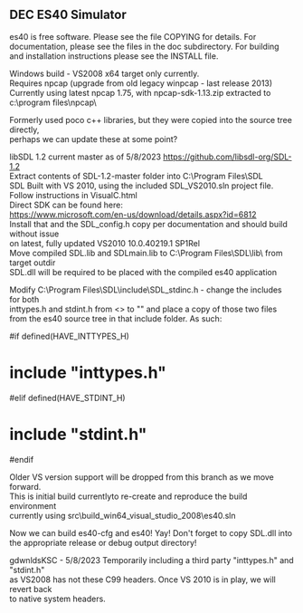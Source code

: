 ## DEC ES40 Simulator

es40 is free software. Please see the file COPYING for details.
For documentation, please see the files in the doc subdirectory.
For building and installation instructions please see the INSTALL file.

Windows build - VS2008 x64 target only currently.  
Requires npcap (upgrade from old legacy winpcap - last release 2013)  
Currently using latest npcap 1.75, with npcap-sdk-1.13.zip extracted to c:\program files\npcap\  
  
Formerly used poco c++ libraries, but they were copied into the source tree directly,    
perhaps we can update these at some point?  

libSDL 1.2 current master as of 5/8/2023 https://github.com/libsdl-org/SDL-1.2  
Extract contents of SDL-1.2-master folder into C:\Program Files\SDL\
SDL Built with VS 2010, using the included SDL_VS2010.sln project file.  
Follow instructions in VisualC.html  
Direct SDK can be found here:  
https://www.microsoft.com/en-us/download/details.aspx?id=6812  
Install that and the SDL_config.h copy per documentation and should build without issue  
on latest, fully updated VS2010 10.0.40219.1 SP1Rel  
Move compiled SDL.lib and SDLmain.lib to C:\Program Files\SDL\lib\ from target outdir  
SDL.dll will be required to be placed with the compiled es40 application  

Modify C:\Program Files\SDL\include\SDL_stdinc.h - change the includes for both  
inttypes.h and stdint.h from <> to ""  and place a copy of those two files from
the es40 source tree in that include folder. As such:  

#if defined(HAVE_INTTYPES_H)  
# include "inttypes.h"  
#elif defined(HAVE_STDINT_H)  
# include "stdint.h"  
#endif  
  
  
Older VS version support will be dropped from this branch as we move forward.  
This is initial build currentlyto re-create and reproduce the build environment  
currently using src\build_win64_visual_studio_2008\es40.sln  
  
  
Now we can build es40-cfg and es40! Yay! Don't forget to copy SDL.dll into the appropriate
release or debug output directory!
  
  
gdwnldsKSC - 5/8/2023  Temporarily including a third party "inttypes.h" and "stdint.h"  
as VS2008 has not these C99 headers. Once VS 2010 is in play, we will revert back  
to native system headers.  